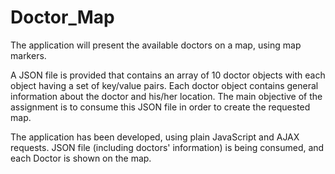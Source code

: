 # Doctor_Map
The application will present the available doctors on a map, using map markers.

A JSON file is provided that contains an array of 10 doctor objects
with each object having a set of key/value pairs. Each doctor object contains general
information about the doctor and his/her location. The main objective of the assignment is to
consume this JSON file in order to create the requested map.

The application has been developed, using plain JavaScript and AJAX requests. 
JSON file (including doctors' information) is being consumed, and each Doctor is shown on the map. 
